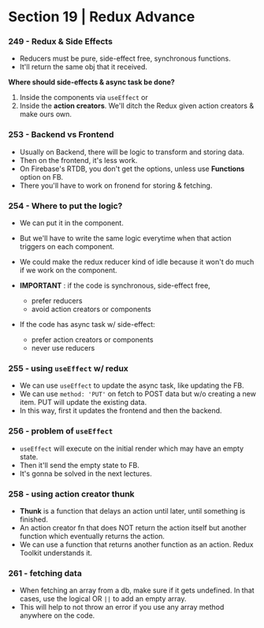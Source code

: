 # Section 19 | Redux Advance

### 249 - Redux & Side Effects

* Reducers must be pure, side-effect free, synchronous functions.
* It'll return the same obj that it received.

**Where should side-effects & async task be done?**

1. Inside the components via `useEffect` or
2. Inside the **action creators**. We'll ditch the Redux given action creators & make ours own.

### 253 - Backend vs Frontend

* Usually on Backend, there will be logic to transform and storing data. 
* Then on the frontend, it's less work.
* On Firebase's RTDB, you don't get the options, unless use **Functions** option on FB.
* There you'll have to work on fronend for storing & fetching.

### 254 - Where to put the logic?

* We can put it in the component.
* But we'll have to write the same logic everytime when that action triggers on each component.
* We could make the redux reducer kind of idle because it won't do much if we work on the component.

* **IMPORTANT** : if the code is synchronous, side-effect free, 
	- prefer reducers
	- avoid action creators or components
* If the code has async task w/ side-effect: 
	- prefer action creators or components
	- never use reducers

### 255 - using `useEffect` w/ redux

* We can use `useEffect` to update the async task, like updating the FB.
* We can use `method: 'PUT'` on fetch to POST data but w/o creating a new item. PUT will update the existing data.
* In this way, first it updates the frontend and then the backend.

### 256 - problem of `useEffect`

* `useEffect` will execute on the initial render which may have an empty state.
* Then it'll send the empty state to FB. 
* It's gonna be solved in the next lectures.


### 258 - using action creator thunk

* **Thunk** is a function that delays an action until later, until something is finished.
* An action creator fn that does NOT return the action itself but another function which eventually returns the action.
* We can use a function that returns another function as an action. Redux Toolkit understands it.


### 261 - fetching data 

* When fetching an array from a db, make sure if it gets undefined. In that cases, use the logical OR `||` to add an empty array. 
* This will help to not throw an error if you use any array method anywhere on the code.








































